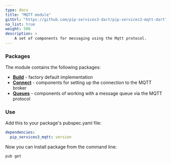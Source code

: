 ```yaml
---
type: docs
title: "MQTT module"
gitUrl: "https://github.com/pip-services3-dart/pip-services3-mqtt-dart"
no_list: true
weight: 500
description: > 
    A set of components for messaging using the Mqtt protocol. 
---
```


### Packages

The module contains the following packages:
- [**Build**](build) - factory default implementation
- [**Connect**](connect) - components for setting up the connection to the MQTT broker
- [**Queues**](queues) - components of working with a message queue via the MQTT protocol


### Use

Add this to your package's pubspec.yaml file:
```yaml
dependencies:
  pip_services3_mqtt: version
```

Now you can install package from the command line:
```bash
pub get
```
